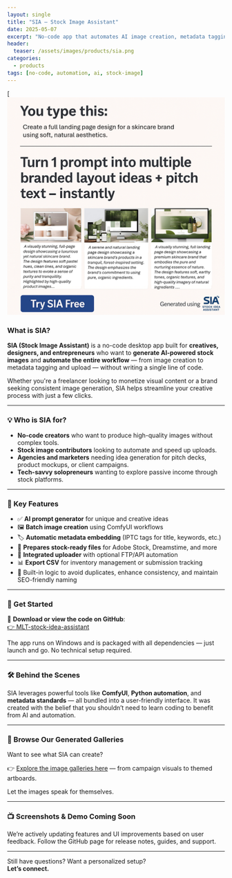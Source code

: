 ```yaml
---
layout: single
title: "SIA – Stock Image Assistant"
date: 2025-05-07
excerpt: "No-code app that automates AI image creation, metadata tagging, and uploads to stock sites."
header:
  teaser: /assets/images/products/sia.png
categories:
  - products
tags: [no-code, automation, ai, stock-image]
---
```


[![SIA Teaser](/assets/images/products/siac.png)


### What is SIA?

**SIA (Stock Image Assistant)** is a no-code desktop app built for **creatives, designers, and entrepreneurs** who want to **generate AI-powered stock images** and **automate the entire workflow** — from image creation to metadata tagging and upload — without writing a single line of code.

Whether you're a freelancer looking to monetize visual content or a brand seeking consistent image generation, SIA helps streamline your creative process with just a few clicks.

---

### 💡 Who is SIA for?

- **No-code creators** who want to produce high-quality images without complex tools.
- **Stock image contributors** looking to automate and speed up uploads.
- **Agencies and marketers** needing idea generation for pitch decks, product mockups, or client campaigns.
- **Tech-savvy solopreneurs** wanting to explore passive income through stock platforms.

---

### 🔧 Key Features

- ✅ **AI prompt generator** for unique and creative ideas  
- 🖼️ **Batch image creation** using ComfyUI workflows  
- 🏷️ **Automatic metadata embedding** (IPTC tags for title, keywords, etc.)  
- 📁 **Prepares stock-ready files** for Adobe Stock, Dreamstime, and more  
- 🔄 **Integrated uploader** with optional FTP/API automation  
- 📊 **Export CSV** for inventory management or submission tracking  
- 🧠 Built-in logic to avoid duplicates, enhance consistency, and maintain SEO-friendly naming  

---

### 🚀 Get Started

🔗 **Download or view the code on GitHub**:  
[👉 MLT-stock-idea-assistant](https://github.com/MLT-solutions/MLT-stock-idea-assistant)

The app runs on Windows and is packaged with all dependencies — just launch and go. No technical setup required.

---

### 🛠️ Behind the Scenes

SIA leverages powerful tools like **ComfyUI**, **Python automation**, and **metadata standards** — all bundled into a user-friendly interface. It was created with the belief that you shouldn’t need to learn coding to benefit from AI and automation.

---

### 📸 Browse Our Generated Galleries

Want to see what SIA can create?

👉 [Explore the image galleries here](https://mattlifetech.github.io/categories/#gallery) — from campaign visuals to themed artboards.

Let the images speak for themselves.

---

### 📺 Screenshots & Demo Coming Soon

We’re actively updating features and UI improvements based on user feedback. Follow the GitHub page for release notes, guides, and support.

---

Still have questions? Want a personalized setup?  
**Let’s connect.**
